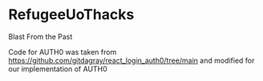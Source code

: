 # RefugeeUoThacks
Blast From the Past


Code for AUTH0 was taken from https://github.com/gitdagray/react_login_auth0/tree/main and modified for our implementation of AUTH0
